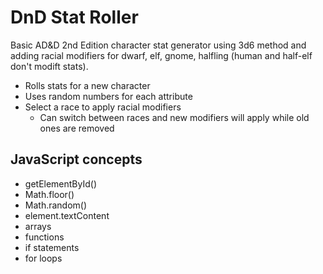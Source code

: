 # DnD Stat Roller

Basic AD&D 2nd Edition character stat generator using 3d6 method and adding racial modifiers for dwarf, elf, gnome, halfling (human and half-elf don't modift stats).

- Rolls stats for a new character
- Uses random numbers for each attribute
- Select a race to apply racial modifiers
  - Can switch between races and new modifiers will apply while old ones are removed

## JavaScript concepts

- getElementById()
- Math.floor()
- Math.random()
- element.textContent
- arrays
- functions
- if statements
- for loops
